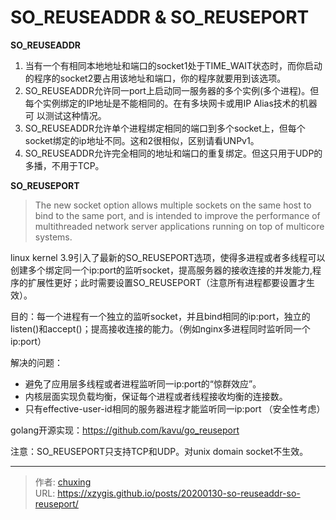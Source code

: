 # SO_REUSEADDR & SO_REUSEPORT


**SO_REUSEADDR**

1. 当有一个有相同本地地址和端口的socket1处于TIME_WAIT状态时，而你启动的程序的socket2要占用该地址和端口，你的程序就要用到该选项。
2. SO_REUSEADDR允许同一port上启动同一服务器的多个实例(多个进程)。但每个实例绑定的IP地址是不能相同的。在有多块网卡或用IP Alias技术的机器可
以测试这种情况。
3. SO_REUSEADDR允许单个进程绑定相同的端口到多个socket上，但每个socket绑定的ip地址不同。这和2很相似，区别请看UNPv1。
4. SO_REUSEADDR允许完全相同的地址和端口的重复绑定。但这只用于UDP的多播，不用于TCP。

<!-- more -->

**SO_REUSEPORT**
> The new socket option allows multiple sockets on the same host to bind to the same port, and is intended to improve the performance of multithreaded network server applications running on top of multicore systems.

linux kernel 3.9引入了最新的SO_REUSEPORT选项，使得多进程或者多线程可以创建多个绑定同一个ip:port的监听socket，提高服务器的接收连接的并发能力,程序的扩展性更好；此时需要设置SO_REUSEPORT（注意所有进程都要设置才生效）。

目的：每一个进程有一个独立的监听socket，并且bind相同的ip:port，独立的listen()和accept()；提高接收连接的能力。（例如nginx多进程同时监听同一个ip:port）

解决的问题：

- 避免了应用层多线程或者进程监听同一ip:port的“惊群效应”。
- 内核层面实现负载均衡，保证每个进程或者线程接收均衡的连接数。
- 只有effective-user-id相同的服务器进程才能监听同一ip:port （安全性考虑）

golang开源实现：https://github.com/kavu/go_reuseport

注意：SO_REUSEPORT只支持TCP和UDP。对unix domain socket不生效。

---

> 作者: [chuxing](https://github.com/xzygis)  
> URL: https://xzygis.github.io/posts/20200130-so-reuseaddr-so-reuseport/  

